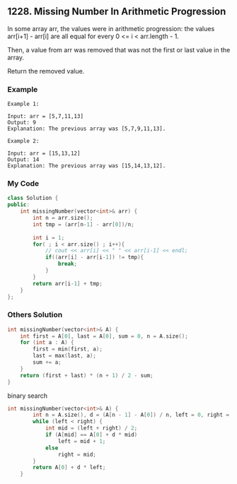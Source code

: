 ## 1228. Missing Number In Arithmetic Progression

In some array arr, the values were in arithmetic progression: the values arr[i+1] - arr[i] are all equal for every 0 <= i < arr.length - 1.

Then, a value from arr was removed that was not the first or last value in the array.

Return the removed value.

### Example
```
Example 1:

Input: arr = [5,7,11,13]
Output: 9
Explanation: The previous array was [5,7,9,11,13].

Example 2:

Input: arr = [15,13,12]
Output: 14
Explanation: The previous array was [15,14,13,12].
```

### My Code
```c++
class Solution {
public:
    int missingNumber(vector<int>& arr) {
        int n = arr.size();
        int tmp = (arr[n-1] - arr[0])/n;
        
        int i = 1;
        for( ; i < arr.size() ; i++){
            // cout << arr[i] << " " << arr[i-1] << endl;
            if((arr[i] - arr[i-1]) != tmp){
                break;
            }
        }
        return arr[i-1] + tmp;
    }
};
```


### Others Solution
```c++
int missingNumber(vector<int>& A) {
    int first = A[0], last = A[0], sum = 0, n = A.size();
    for (int a : A) {
        first = min(first, a);
        last = max(last, a);
        sum += a;
    }
    return (first + last) * (n + 1) / 2 - sum;
}
```

binary search
```c++
int missingNumber(vector<int>& A) {
        int n = A.size(), d = (A[n - 1] - A[0]) / n, left = 0, right = n;
        while (left < right) {
            int mid = (left + right) / 2;
            if (A[mid] == A[0] + d * mid)
                left = mid + 1;
            else
                right = mid;
        }
        return A[0] + d * left;
    }
```

